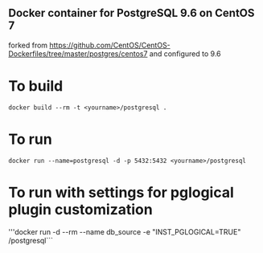 ## Docker container for PostgreSQL 9.6 on CentOS 7
forked from https://github.com/CentOS/CentOS-Dockerfiles/tree/master/postgres/centos7
and configured to 9.6

# To build 
```docker build --rm -t <yourname>/postgresql .```

# To run
```docker run --name=postgresql -d -p 5432:5432 <yourname>/postgresql```

# To run with settings for pglogical plugin customization 
'''docker run -d --rm --name db_source -e "INST_PGLOGICAL=TRUE" <yourname>/postgresql```


